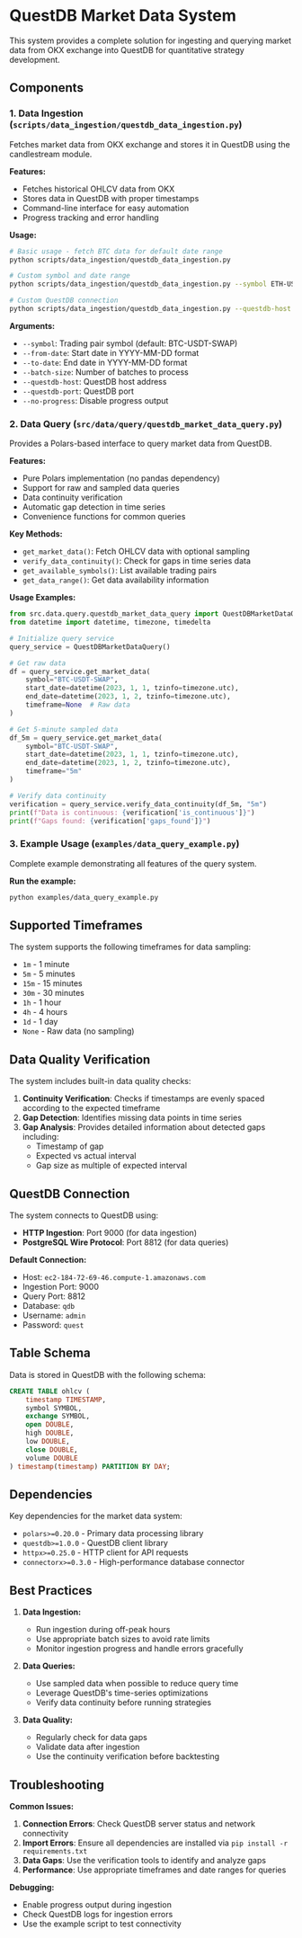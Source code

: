 # QuestDB Market Data System

This system provides a complete solution for ingesting and querying market data from OKX exchange into QuestDB for quantitative strategy development.

## Components

### 1. Data Ingestion (`scripts/data_ingestion/questdb_data_ingestion.py`)

Fetches market data from OKX exchange and stores it in QuestDB using the candlestream module.

**Features:**

- Fetches historical OHLCV data from OKX
- Stores data in QuestDB with proper timestamps
- Command-line interface for easy automation
- Progress tracking and error handling

**Usage:**

```bash
# Basic usage - fetch BTC data for default date range
python scripts/data_ingestion/questdb_data_ingestion.py

# Custom symbol and date range
python scripts/data_ingestion/questdb_data_ingestion.py --symbol ETH-USDT-SWAP --from-date 2023-01-01 --to-date 2023-12-31

# Custom QuestDB connection
python scripts/data_ingestion/questdb_data_ingestion.py --questdb-host localhost --questdb-port 9000
```

**Arguments:**

- `--symbol`: Trading pair symbol (default: BTC-USDT-SWAP)
- `--from-date`: Start date in YYYY-MM-DD format
- `--to-date`: End date in YYYY-MM-DD format
- `--batch-size`: Number of batches to process
- `--questdb-host`: QuestDB host address
- `--questdb-port`: QuestDB port
- `--no-progress`: Disable progress output

### 2. Data Query (`src/data/query/questdb_market_data_query.py`)

Provides a Polars-based interface to query market data from QuestDB.

**Features:**

- Pure Polars implementation (no pandas dependency)
- Support for raw and sampled data queries
- Data continuity verification
- Automatic gap detection in time series
- Convenience functions for common queries

**Key Methods:**

- `get_market_data()`: Fetch OHLCV data with optional sampling
- `verify_data_continuity()`: Check for gaps in time series data
- `get_available_symbols()`: List available trading pairs
- `get_data_range()`: Get data availability information

**Usage Examples:**

```python
from src.data.query.questdb_market_data_query import QuestDBMarketDataQuery
from datetime import datetime, timezone, timedelta

# Initialize query service
query_service = QuestDBMarketDataQuery()

# Get raw data
df = query_service.get_market_data(
    symbol="BTC-USDT-SWAP",
    start_date=datetime(2023, 1, 1, tzinfo=timezone.utc),
    end_date=datetime(2023, 1, 2, tzinfo=timezone.utc),
    timeframe=None  # Raw data
)

# Get 5-minute sampled data
df_5m = query_service.get_market_data(
    symbol="BTC-USDT-SWAP",
    start_date=datetime(2023, 1, 1, tzinfo=timezone.utc),
    end_date=datetime(2023, 1, 2, tzinfo=timezone.utc),
    timeframe="5m"
)

# Verify data continuity
verification = query_service.verify_data_continuity(df_5m, "5m")
print(f"Data is continuous: {verification['is_continuous']}")
print(f"Gaps found: {verification['gaps_found']}")
```

### 3. Example Usage (`examples/data_query_example.py`)

Complete example demonstrating all features of the query system.

**Run the example:**

```bash
python examples/data_query_example.py
```

## Supported Timeframes

The system supports the following timeframes for data sampling:

- `1m` - 1 minute
- `5m` - 5 minutes  
- `15m` - 15 minutes
- `30m` - 30 minutes
- `1h` - 1 hour
- `4h` - 4 hours
- `1d` - 1 day
- `None` - Raw data (no sampling)

## Data Quality Verification

The system includes built-in data quality checks:

1. **Continuity Verification**: Checks if timestamps are evenly spaced according to the expected timeframe
2. **Gap Detection**: Identifies missing data points in time series
3. **Gap Analysis**: Provides detailed information about detected gaps including:
   - Timestamp of gap
   - Expected vs actual interval
   - Gap size as multiple of expected interval

## QuestDB Connection

The system connects to QuestDB using:

- **HTTP Ingestion**: Port 9000 (for data ingestion)
- **PostgreSQL Wire Protocol**: Port 8812 (for data queries)

**Default Connection:**

- Host: `ec2-184-72-69-46.compute-1.amazonaws.com`
- Ingestion Port: 9000
- Query Port: 8812
- Database: `qdb`
- Username: `admin`
- Password: `quest`

## Table Schema

Data is stored in QuestDB with the following schema:

```sql
CREATE TABLE ohlcv (
    timestamp TIMESTAMP,
    symbol SYMBOL,
    exchange SYMBOL,
    open DOUBLE,
    high DOUBLE,
    low DOUBLE,
    close DOUBLE,
    volume DOUBLE
) timestamp(timestamp) PARTITION BY DAY;
```

## Dependencies

Key dependencies for the market data system:

- `polars>=0.20.0` - Primary data processing library
- `questdb>=1.0.0` - QuestDB client library
- `httpx>=0.25.0` - HTTP client for API requests
- `connectorx>=0.3.0` - High-performance database connector

## Best Practices

1. **Data Ingestion:**
   - Run ingestion during off-peak hours
   - Use appropriate batch sizes to avoid rate limits
   - Monitor ingestion progress and handle errors gracefully

2. **Data Queries:**
   - Use sampled data when possible to reduce query time
   - Leverage QuestDB's time-series optimizations
   - Verify data continuity before running strategies

3. **Data Quality:**
   - Regularly check for data gaps
   - Validate data after ingestion
   - Use the continuity verification before backtesting

## Troubleshooting

**Common Issues:**

1. **Connection Errors**: Check QuestDB server status and network connectivity
2. **Import Errors**: Ensure all dependencies are installed via `pip install -r requirements.txt`
3. **Data Gaps**: Use the verification tools to identify and analyze gaps
4. **Performance**: Use appropriate timeframes and date ranges for queries

**Debugging:**

- Enable progress output during ingestion
- Check QuestDB logs for ingestion errors
- Use the example script to test connectivity

